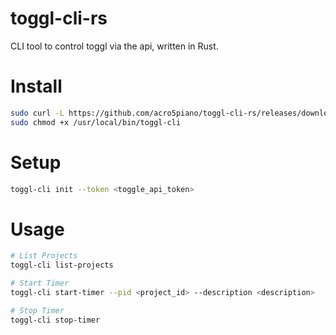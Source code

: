 # toggl-cli-rs

CLI tool to control toggl via the api, written in Rust.

# Install

```bash
sudo curl -L https://github.com/acro5piano/toggl-cli-rs/releases/download/v0.0.1/toggl-cli-rs -o /usr/local/bin/toggl-cli
sudo chmod +x /usr/local/bin/toggl-cli
```

# Setup

```bash
toggl-cli init --token <toggle_api_token>
```

# Usage

```bash
# List Projects
toggl-cli list-projects

# Start Timer
toggl-cli start-timer --pid <project_id> --description <description>

# Stop Timer
toggl-cli stop-timer
```
